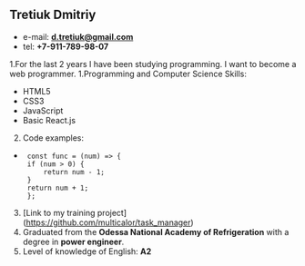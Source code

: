 ## Tretiuk Dmitriy

* e-mail: **d.tretiuk@gmail.com**
* tel: **+7-911-789-98-07**


1.For the last 2 years I have been studying programming. I want to become a web programmer.
1.Programming and Computer Science Skills:
 * HTML5
 * CSS3
 * JavaScript
 * Basic React.js
2. Code examples:
 * ```
    const func = (num) => {  
    if (num > 0) {  
        return num - 1;  
    }
    return num + 1;  
    };  
    ```
3. [Link to my training project] (https://github.com/multicalor/task_manager)
4. Graduated from the **Odessa National Academy of Refrigeration** with a degree in **power engineer**.
5. Level of knowledge of English: **A2**